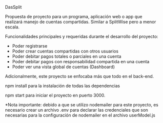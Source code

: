 DasSplit

Propuesta de proyecto para un programa, aplicación web o app que realizará manejo de cuentas compartidas. Similar a SplitWise pero a menor escala. 

Funcionalidades principales y requeridas durante el desarrollo del proyecto:

-	Poder registrarse 
-	Poder crear cuentas compartidas con otros usuarios
-	Poder debitar pagos totales o parciales en una cuenta
-	Poder debitar pagos con responsabilidad compartida en una cuenta
-	Poder ver una vista global de cuentas (Dashboard)

Adicionalmente, este proyecto se enfocaba más que todo en el back-end.

npm install para la instalación de todas las dependencias

npm start para iniciar el proyecto en puerto 3000.

*Nota importante: debido a que se utilizo nodemailer para este proyecto, es necesario crear un archivo .env para declarar las credenciales que son necesarias para la configuración de nodemailer en el archivo userModel.js 